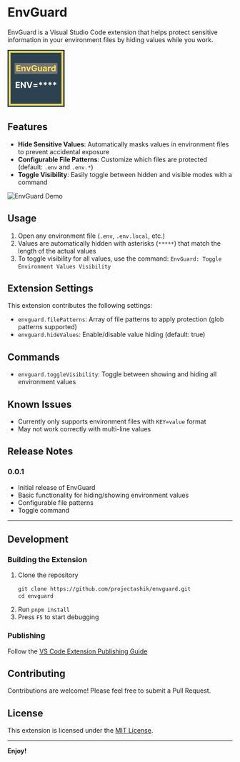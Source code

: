 # EnvGuard

EnvGuard is a Visual Studio Code extension that helps protect sensitive information in your environment files by hiding values while you work.

![EnvGuard Icon](envguard.png)

## Features

- **Hide Sensitive Values**: Automatically masks values in environment files to prevent accidental exposure
- **Configurable File Patterns**: Customize which files are protected (default: `.env` and `.env.*`)
- **Toggle Visibility**: Easily toggle between hidden and visible modes with a command

![EnvGuard Demo](images/demo.gif)

## Usage

1. Open any environment file (`.env`, `.env.local`, etc.)
2. Values are automatically hidden with asterisks (`*****`) that match the length of the actual values
3. To toggle visibility for all values, use the command: `EnvGuard: Toggle Environment Values Visibility`

## Extension Settings

This extension contributes the following settings:

* `envguard.filePatterns`: Array of file patterns to apply protection (glob patterns supported)
* `envguard.hideValues`: Enable/disable value hiding (default: true)

## Commands

* `envguard.toggleVisibility`: Toggle between showing and hiding all environment values

## Known Issues

- Currently only supports environment files with `KEY=value` format
- May not work correctly with multi-line values

## Release Notes

### 0.0.1

- Initial release of EnvGuard
- Basic functionality for hiding/showing environment values
- Configurable file patterns
- Toggle command

---

## Development

### Building the Extension

1. Clone the repository
   ```
   git clone https://github.com/projectashik/envguard.git
   cd envguard
   ```
2. Run `pnpm install`
3. Press `F5` to start debugging

### Publishing

Follow the [VS Code Extension Publishing Guide](https://code.visualstudio.com/api/working-with-extensions/publishing-extension)

## Contributing

Contributions are welcome! Please feel free to submit a Pull Request.

## License

This extension is licensed under the [MIT License](LICENSE).

---

**Enjoy!**
